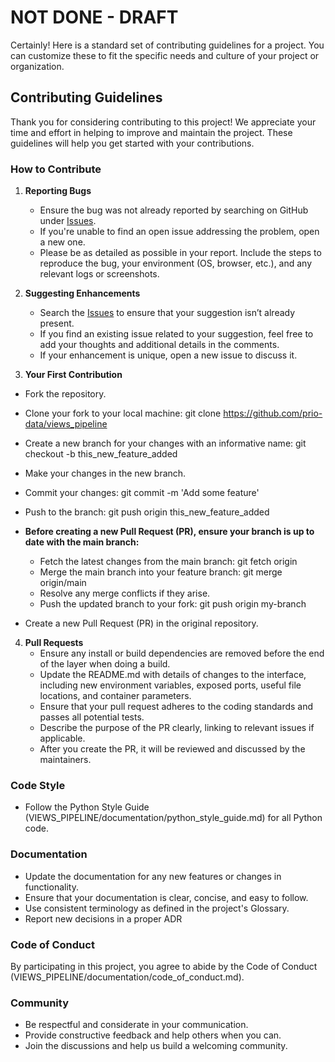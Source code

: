 # NOT DONE - DRAFT

Certainly! Here is a standard set of contributing guidelines for a project. You can customize these to fit the specific needs and culture of your project or organization.

## Contributing Guidelines

Thank you for considering contributing to this project! We appreciate your time and effort in helping to improve and maintain the project. These guidelines will help you get started with your contributions.

### How to Contribute

1. **Reporting Bugs**
   - Ensure the bug was not already reported by searching on GitHub under [Issues](https://github.com/prio-data/views_pipeline/issues).
   - If you're unable to find an open issue addressing the problem, open a new one.
   - Please be as detailed as possible in your report. Include the steps to reproduce the bug, your environment (OS, browser, etc.), and any relevant logs or screenshots.

2. **Suggesting Enhancements**
   - Search the [Issues](https://github.com/prio-data/views_pipeline/issues) to ensure that your suggestion isn’t already present.
   - If you find an existing issue related to your suggestion, feel free to add your thoughts and additional details in the comments.
   - If your enhancement is unique, open a new issue to discuss it.

3. **Your First Contribution**
- Fork the repository.
- Clone your fork to your local machine: git clone https://github.com/prio-data/views_pipeline
- Create a new branch for your changes with an informative name: git checkout -b this_new_feature_added
- Make your changes in the new branch.
- Commit your changes: git commit -m 'Add some feature'
- Push to the branch: git push origin this_new_feature_added
- **Before creating a new Pull Request (PR), ensure your branch is up to date with the main branch:**

    - Fetch the latest changes from the main branch: git fetch origin
    - Merge the main branch into your feature branch: git merge origin/main
    - Resolve any merge conflicts if they arise.
    - Push the updated branch to your fork: git push origin my-branch

- Create a new Pull Request (PR) in the original repository.

4. **Pull Requests**
   - Ensure any install or build dependencies are removed before the end of the layer when doing a build.
   - Update the README.md with details of changes to the interface, including new environment variables, exposed ports, useful file locations, and container parameters.
   - Ensure that your pull request adheres to the coding standards and passes all potential tests.
   - Describe the purpose of the PR clearly, linking to relevant issues if applicable.
   - After you create the PR, it will be reviewed and discussed by the maintainers.

### Code Style

- Follow the Python Style Guide (VIEWS_PIPELINE/documentation/python_style_guide.md) for all Python code.

### Documentation

- Update the documentation for any new features or changes in functionality.
- Ensure that your documentation is clear, concise, and easy to follow.
- Use consistent terminology as defined in the project's Glossary.
- Report new decisions in a proper ADR

### Code of Conduct

By participating in this project, you agree to abide by the Code of Conduct (VIEWS_PIPELINE/documentation/code_of_conduct.md).

### Community

- Be respectful and considerate in your communication.
- Provide constructive feedback and help others when you can.
- Join the discussions and help us build a welcoming community.


